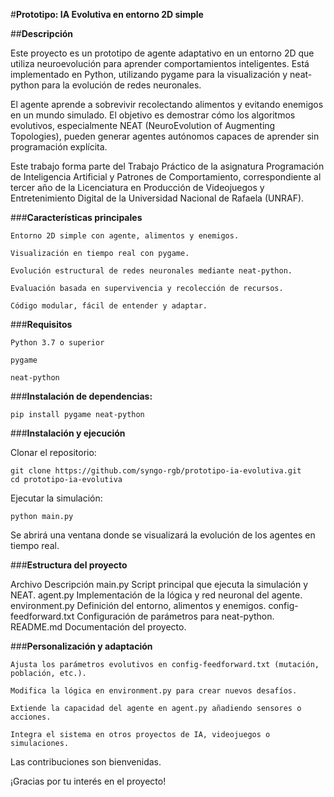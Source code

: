 #**Prototipo: IA Evolutiva en entorno 2D simple**

##**Descripción**

Este proyecto es un prototipo de agente adaptativo en un entorno 2D que utiliza neuroevolución para aprender comportamientos inteligentes. Está implementado en Python, utilizando pygame para la visualización y neat-python para la evolución de redes neuronales.

El agente aprende a sobrevivir recolectando alimentos y evitando enemigos en un mundo simulado. El objetivo es demostrar cómo los algoritmos evolutivos, especialmente NEAT (NeuroEvolution of Augmenting Topologies), pueden generar agentes autónomos capaces de aprender sin programación explícita.

Este trabajo forma parte del Trabajo Práctico de la asignatura Programación de Inteligencia Artificial y Patrones de Comportamiento, correspondiente al tercer año de la Licenciatura en Producción de Videojuegos y Entretenimiento Digital de la Universidad Nacional de Rafaela (UNRAF).

###**Características principales**

    Entorno 2D simple con agente, alimentos y enemigos.

    Visualización en tiempo real con pygame.

    Evolución estructural de redes neuronales mediante neat-python.

    Evaluación basada en supervivencia y recolección de recursos.

    Código modular, fácil de entender y adaptar.

###**Requisitos**

    Python 3.7 o superior

    pygame

    neat-python

###**Instalación de dependencias:**
```
pip install pygame neat-python
```
###**Instalación y ejecución**

Clonar el repositorio:
```
git clone https://github.com/syngo-rgb/prototipo-ia-evolutiva.git
cd prototipo-ia-evolutiva
```
Ejecutar la simulación:
```
python main.py
```
Se abrirá una ventana donde se visualizará la evolución de los agentes en tiempo real.

###**Estructura del proyecto**

Archivo	Descripción
main.py	Script principal que ejecuta la simulación y NEAT.
agent.py	Implementación de la lógica y red neuronal del agente.
environment.py	Definición del entorno, alimentos y enemigos.
config-feedforward.txt	Configuración de parámetros para neat-python.
README.md	Documentación del proyecto.

###**Personalización y adaptación**

    Ajusta los parámetros evolutivos en config-feedforward.txt (mutación, población, etc.).

    Modifica la lógica en environment.py para crear nuevos desafíos.

    Extiende la capacidad del agente en agent.py añadiendo sensores o acciones.

    Integra el sistema en otros proyectos de IA, videojuegos o simulaciones.


Las contribuciones son bienvenidas.

¡Gracias por tu interés en el proyecto!

